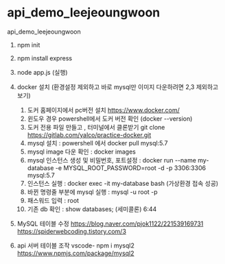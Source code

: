 # api_demo_leejeoungwoon

api_demo_leejeoungwoon

1. npm init
2. npm install express
3. node app.js (실행)

4. docker 설치 (환경설정 제외하고 바로 mysql만 이미지 다운하려면 2,3 제외하고 보기)

   1. 도커 홈페이지에서 pc버전 설치 https://www.docker.com/
   2. 윈도우 경우 powershell에서 도커 버전 확인 (docker --version)
   3. 도커 전용 파일 만들고 , 터미널에서 클론받기 git clone https://gitlab.com/yalco/practice-docker.git
   4. mysql 설치 : powershell 에서 docker pull mysql:5.7
   5. mysql image 다운 확인 : docker images
   6. mysql 인스턴스 생성 및 비밀번호, 포트설정 : docker run --name my-database -e MYSQL_ROOT_PASSWORD=root -d -p 3306:3306 mysql:5.7
   7. 인스턴스 실행 : docker exec -it my-database bash (가상환경 접속 성공)
   8. 바뀐 명령줄 부분에 mysql 실행 : mysql -u root -p
   9. 패스워드 입력 : root
   10. 기존 db 확인 : show databases; (세미콜론) 6:44

5. MySQL 테이블 수정
   https://blog.naver.com/pjok1122/221539169731
   https://spiderwebcoding.tistory.com/3

<!-- https://www.youtube.com/watch?v=oJZETsl6gQY&t=1s -->

6. api 서버 테이블 조작 vscode- npm i mysql2
   https://www.npmjs.com/package/mysql2
